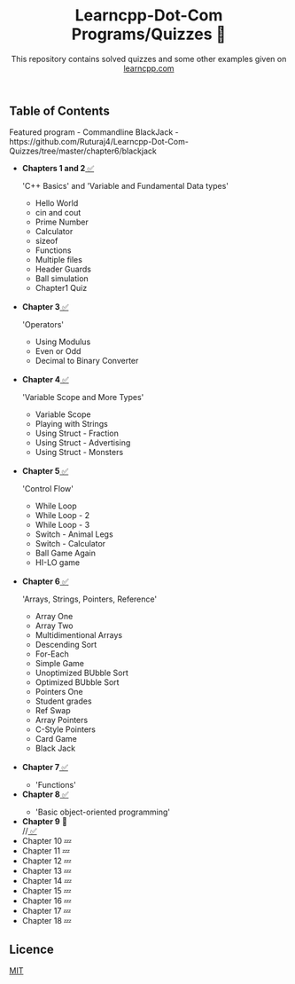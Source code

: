 <!DOCTYPE html>
<html>
  <Header>
    <h1>
      Learncpp-Dot-Com Programs/Quizzes 🚧
    </h1>
    <p>
     This repository contains solved quizzes and some other examples given on
<a href = "http://www.learncpp.com"> learncpp.com </a>
    </p>
  </header>
  <body>
    <h2>Table of Contents</h2>
    <p>Featured program - Commandline BlackJack - https://github.com/Ruturaj4/Learncpp-Dot-Com-Quizzes/tree/master/chapter6/blackjack</p>
    <ul>
      <li><b>Chapters 1 and 2</b><a href = "https://github.com/Ruturaj4/Learncpp-Dot-Com-Quizzes/tree/master/chapters1-2"> ✅</a></li>
      <p>'C++ Basics' and 'Variable and Fundamental Data types'</p>
      <ul>
        <li>Hello World</li>
        <li>cin and cout</li>
        <li>Prime Number</li>
        <li>Calculator</li>
        <li>sizeof</li>
        <li>Functions</li>
        <li>Multiple files</li>
        <li>Header Guards</li>
        <li>Ball simulation</li>
        <li>Chapter1 Quiz</li></br>
      </ul>
      <li><b>Chapter 3</b><a href = "https://github.com/Ruturaj4/Learncpp-Dot-Com-Quizzes/tree/master/chapter3"> ✅</a></li>
      <p>'Operators'</p>
      <ul>
        <li>Using Modulus</li>
        <li>Even or Odd</li>
        <li>Decimal to Binary Converter</li></br>
      </ul>
      <li><b>Chapter 4</b><a href = "https://github.com/Ruturaj4/Learncpp-Dot-Com-Quizzes/tree/master/chapter4"> ✅</a></li>
      <p>'Variable Scope and More Types'</p>
      <ul>
        <li>Variable Scope</li>
        <li>Playing with Strings</li>
        <li>Using Struct - Fraction</li>
        <li>Using Struct - Advertising</li>
        <li>Using Struct - Monsters</li></br>
      </ul>
      <li><b>Chapter 5</b><a href = "https://github.com/Ruturaj4/Learncpp-Dot-Com-Quizzes/tree/master/chapter5"> ✅</a></li>
      <p>'Control Flow'</p>
      <ul>
        <li>While Loop</li>
        <li>While Loop - 2</li>
        <li>While Loop - 3</li>
        <li>Switch - Animal Legs</li>
        <li>Switch - Calculator</li>
        <li>Ball Game Again</li>
        <li>HI-LO game</li></br>
      </ul>
      <li><b>Chapter 6</b><a href = "https://github.com/Ruturaj4/Learncpp-Dot-Com-Quizzes/tree/master/chapter6"> ✅</a></li>
      <p>'Arrays, Strings, Pointers, Reference'</p>
      <ul>
        <li>Array One</li>
        <li>Array Two</li>
        <li>Multidimentional Arrays</li>
        <li>Descending Sort</li>
        <li>For-Each</li>
        <li>Simple Game</li>
        <li>Unoptimized BUbble Sort</li>
        <li>Optimized BUbble Sort</li>
        <li>Pointers One</li>
        <li>Student grades</li>
        <li>Ref Swap</li>
        <li>Array Pointers</li>
        <li>C-Style Pointers</li>
        <li>Card Game</li>
        <li>Black Jack</li></br>
      </ul>
      <li><b>Chapter 7</b><a href = "https://github.com/Ruturaj4/Learncpp-Dot-Com-Quizzes/tree/master/chapter7"> ✅</a></li>
      <ul><li>'Functions'</li></ul>
      <li><b>Chapter 8</b><a href = "https://github.com/Ruturaj4/Learncpp-Dot-Com-Quizzes/tree/master/chapter8"> ✅</a></li>
      <ul><li>'Basic object-oriented programming'</li></ul>
      <li><b>Chapter 9</b> 🚧</li> //<a href = "https://github.com/Ruturaj4/Learncpp-Dot-Com-Quizzes/tree/master/chapter8"> ✅</a>
      <li>Chapter 10 💤</li>
      <li>Chapter 11 💤</li>
      <li>Chapter 12 💤</li>
      <li>Chapter 13 💤</li>
      <li>Chapter 14 💤</li>
      <li>Chapter 15 💤</li>
      <li>Chapter 16 💤</li>
      <li>Chapter 17 💤</li>
      <li>Chapter 18 💤</li>
    </ul>
  </body>
  <footer>
    <h2>Licence</h2>
  <a href = "https://github.com/Ruturaj4/Learncpp-Dot-Com-Quizzes/blob/master/LICENSE"> MIT </a>
  </footer>
</html>
